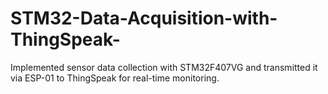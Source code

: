 # STM32-Data-Acquisition-with-ThingSpeak-
Implemented sensor data collection with STM32F407VG and transmitted it via ESP-01 to ThingSpeak for real-time monitoring. 
